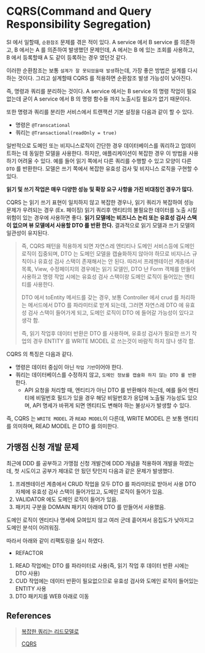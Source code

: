 # CQRS(Command and Query Responsibility Segregation)

SI 에서 일할때, `순환참조` 문제를 겪은 적이 있다. A service 에서 B service 를 의존하고, B 에서는 A 를 의존하여 발생했던 문제인데,
A 에서는 B 에 있는 조회를 사용하고, B 에서 등록할때 A 도 같이 등록하는 경우 였던것 같다.

이러한 순환참조는 보통 `설계가 잘 못되었을때 발생`하는데, 가장 좋은 방법은 설계를 다시 하는 것이다. 그리고 설계할때 CQRS 를 적용하면 순환참조 발생 가능성이 낮아진다.

즉, 명령과 쿼리를 분리하는 것이다. A service 에서는 B service 의 명령 작업이 필요없는데 굳이 A service 에서 B 의 명령 함수들 까지 노출시킬 필요가 없기 때문이다.

또한 명령과 쿼리를 분리한 서비스에서 트랜잭션 기본 설정을 다음과 같이 할 수 있다.

- 명령은 `@Transcational`
- 쿼리는 `@Transactional(readOnly = true)` 

일반적으로 도메인 또는 비지니스로직이 간단한 경우 데이터베이스를 쿼리하고 업데이트하는 데 동일한 모델을 사용한다. 하지만, 애플리케이션이 복잡한 경우 이 방법을 사용하기 어려울 수 있다.
예를 들어 읽기 쪽에서 다른 쿼리를 수행할 수 있고 모양이 다른 `DTO` 를 반환한다. 모델은 쓰기 쪽에서 복잡한 유효성 검사 및 비지니스 로직을 구현할 수 있다.

__읽기 및 쓰기 작업은 매우 다양한 성능 및 확장 요구 사항을 가진 비대칭인 경우가 많다.__

CQRS 는 읽기 쓰기 표현이 일치하지 않고 복잡한 경우나, 읽기 쿼리가 복잡하여 성능 문제가 우려되는 경우 (Ex. 페이징) 읽기 쿼리후 엔티티의 불필요한 데이터를 노출 시킬 위험이 있는 경우에 사용하면 좋다. __읽기 모델에는 비즈니스 논리 또는 유효성 검사 스택이 없으며 뷰 모델에서 사용할 DTO 를 반환 한다.__ 결과적으로 읽기 모델과 쓰기 모델의 일관성이 유지된다.

> 즉, CQRS 패턴을 적용하게 되면 자연스레 엔티티나 도메인 서비스등에 도메인 로직이 집중되며, DTO 는 도메인 모델을 캡슐화하지 않아야 하므로 비지니스 규칙이나 유효성 검사 스택이 존재해서는 안 된다. 따라서 프레젠테이션 계층에서 목록, View, 수정페이지의 경우에는 읽기 모델인, DTO 난 Form 객체를 만들어 사용하고 명령 작업 시에는 유효성 검사 스택이랑 도메인 로직이 들어있는 엔티티를 사용한다.
> 
> DTO 에서 toEntity 메서드를 갖는 경우, 보통 Controller 에서 crud 를 처리하는 메서드에서 DTO 를 파라미터로 받게 되는데, 그러면 자연스레 DTO 에 유효성 검사 스택이 들어가게 되고, 도메인 로직이 DTO 에 들어갈 가능성이 있다고 생각 함. 
> 
> 즉, 읽기 작업후 데이터 반환은 DTO 를 사용하며, 유효성 검사가 필요한 쓰기 작업의 경우 ENTITY 를 WRITE MODEL 로 쓰는것이 바람직 하지 않나 생각 함.

CQRS 의 특징은 다음과 같다.

- 명령은 데이터 중심이 아닌 `작업 기반`이어야 한다.
- 쿼리는 데이터베이스를 수정하지 않고, `도메인 정보를 캡슐화 하지 않는 DTO 를 반환`한다.
  - API 요청을 처리할 때, 엔티티가 아닌 DTO 를 반환해야 하는데, 예를 들어 엔티티에 비밀번호 필드가 있을 경우 해당 비밀번호가 응답에 노출될 가능성도 있으며, API 명세가 바뀌게 되면 엔티티도 변해야 하는 불상사가 발생할 수 있다. 

즉, CQRS 는 `WRITE MODEL` 과 `READ MODEL`이 다른데, WRITE MODEL 은 보통 엔티티를 의미하며, READ MODEL 은 DTO 를 의미한다.

## 가맹점 신청 개발 문제 

최근에 DDD 를 공부하고 가맹점 신청 개발건에 DDD 개념을 적용하여 개발을 하였는데, 첫 시도이고 공부가 제대로 안 됬던 탓인지 다음과 같은 문제가 발생했다.

1. 프레젠테이션 계층에서 CRUD 작업을 모두 DTO 를 파라미터로 받아서 사용 DTO 자체에 유효성 검사 스택이 들어가있고, 도메인 로직이 들어가 있음.
2. VALIDATOR 에도 도메인 로직이 들어가 있음.
3. 패키지 구분을 DOMAIN 패키지 아래에 DTO 를 만들어서 사용했음.

도메인 로직이 엔티티나 명세에 모여있지 않고 여러 군데 흩어져서 응집도가 낮아지고 도메인 분석이 어려워짐.

따라서 아래와 같이 리팩토링을 실시 하였다.

- REFACTOR

1. READ 작업에는 DTO 를 파라미터로 사용(즉, 읽기 작업 후 데이터 반환 시에는 DTO 사용)
2. CUD 작업에는 데이터 반환이 필요없으므로 유효성 검사와 도메인 로직이 들어있는 ENTITY 사용
3. DTO 패키지를 WEB 아래로 이동

## References

> [복잡한 쿼리는 리드모델로](https://github.com/BAEKJungHo/driven/blob/main/ddd/%EB%8F%84%EB%A9%94%EC%9D%B8%20%EC%A3%BC%EB%8F%84%20%EC%84%A4%EA%B3%84%20%EC%B2%A0%EC%A0%80%20%EC%9E%85%EB%AC%B8/13.%20%EB%AA%85%EC%84%B8(Specification).md#%EB%B3%B5%EC%9E%A1%ED%95%9C-%EC%BF%BC%EB%A6%AC%EB%8A%94-%EB%A6%AC%EB%93%9C%EB%AA%A8%EB%8D%B8%EB%A1%9C)
>
> [CQRS](https://docs.microsoft.com/ko-kr/azure/architecture/patterns/cqrs)
